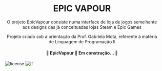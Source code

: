 <h1 align="center"> EPIC VAPOUR </h1>
<p align="center">O projeto EpicVapour consiste numa interface de loja de jogos semelhante aos designs das já conceituadas lojas Steam e Epic Games</p>

<p align="center">Projeto criado sob a orientação da Prof. Gabriela Mota, referente à matéria de Linguagem de Programação II</p>
<h4 align="center"> 
	🚧  EpicVapour 💨 Em construção...  🚧
</h4>
<img alt="license" src="https://img.shields.io/badge/license-GPL%20v3.0-green">
<img alt="if" src="https://img.shields.io/badge/IFBA-EpicVapour-red">
